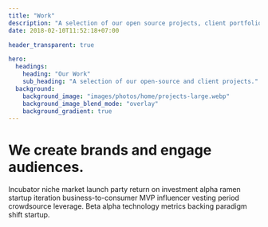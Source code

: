 ```yaml
---
title: "Work"
description: "A selection of our open source projects, client portfolio and technical papers"
date: 2018-02-10T11:52:18+07:00

header_transparent: true

hero:
  headings:
    heading: "Our Work"
    sub_heading: "A selection of our open-source and client projects."
  background:
    background_image: "images/photos/home/projects-large.webp"
    background_image_blend_mode: "overlay"
    background_gradient: true
---
```


# We create brands and engage audiences.

Incubator niche market launch party return on investment alpha ramen startup iteration business-to-consumer MVP influencer vesting period crowdsource leverage. Beta alpha technology metrics backing paradigm shift startup.
